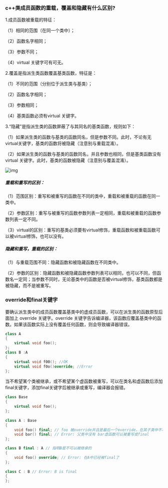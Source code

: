 ### c++类成员函数的重载，覆盖和隐藏有什么区别?

1.成员函数被重载的特征：

（1）相同的范围（在同一个类中）；

（2）函数名字相同；

（3）参数不同；

（4）virtual 关键字可有可无。

2.覆盖是指派生类函数覆盖基类函数，特征是：

（1）不同的范围（分别位于派生类与基类）；

（2）函数名字相同；

（3）参数相同；

（4）基类函数必须有virtual 关键字。

3.“隐藏”是指派生类的函数屏蔽了与其同名的基类函数，规则如下：

（1）如果派生类的函数与基类的函数同名，但是参数不同。此时，不论有无virtual关键字，基类的函数将被隐藏（注意别与重载混淆）。

（2）如果派生类的函数与基类的函数同名，并且参数也相同，但是基类函数没有virtual 关键字。此时，基类的函数被隐藏（注意别与覆盖混淆）。

![img](https://pic2.zhimg.com/80/v2-bf6c191ade5ece460f165a226a3559f9_1440w.jpg)

##### 重载和重写的区别：

（1）范围区别：重写和被重写的函数在不同的类中，重载和被重载的函数在同一类中。

（2）参数区别：重写与被重写的函数参数列表一定相同，重载和被重载的函数参数列表一定不同。

（3）virtual的区别：重写的基类必须要有virtual修饰，重载函数和被重载函数可以被virtual修饰，也可以没有。

##### 隐藏和重写，重载的区别：

（1）与重载范围不同：隐藏函数和被隐藏函数在不同类中。

（2）参数的区别：隐藏函数和被隐藏函数参数列表可以相同，也可以不同，但函数名一定同；当参数不同时，无论基类中的函数是否被virtual修饰，基类函数都是被隐藏，而不是被重写。 

### override和final关键字

要确认派生类中的成员函数覆盖基类中的虚成员函数，可以在派生类的函数原型后面加上 override 关键字。override 关键字告诉编译器，该函数应覆盖基类中的函数。如果该函数实际上没有覆盖任何函数，则会导致编译器错误。

```cpp
class A
{
    virtual void foo();
};
class B :A
{
    virtual void f00(); //OK
    virtual void f0o()override; //Error 
};
```

当不希望某个类被继承，或不希望某个虚函数被重写，可以在类名和虚函数后添加final关键字，添加final关键字后被继承或重写，编译器会报错。

```cpp
class Base
{
    virtual void foo();
};
 
class A : Base
{
    void foo() final; // foo 被override并且是最后一个override，在其子类中不可以重写
    void bar() final; // Error: 父类中没有 bar虚函数可以被重写或final
};

class B final : A // 指明B是不可以被继承的
{
    void foo() override; // Error: 在A中已经被final了
};
 
class C : B // Error: B is final
{
};
```

